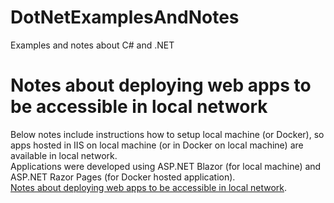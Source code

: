 # DotNetExamplesAndNotes

Examples and notes about C# and .NET

# Notes about deploying web apps to be accessible in local network

Below notes include instructions how to setup local machine (or Docker), so apps hosted in IIS on local machine (or in Docker on local machine) are available in local network.  
Applications were developed using ASP.NET Blazor (for local machine) and ASP.NET Razor Pages (for Docker hosted application).  
[Notes about deploying web apps to be accessible in local network](./deploying_aspnet_application_to_local_network.md).
